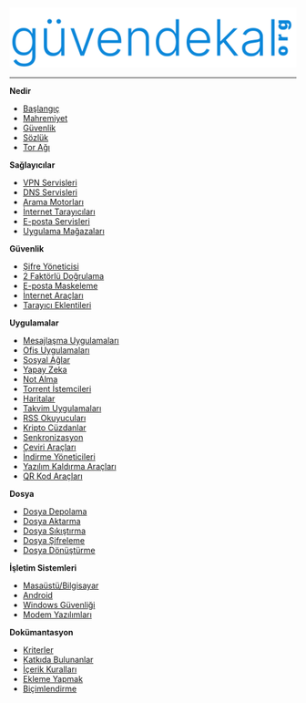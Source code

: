 [![Logo](images/logo.svg)](https://guvendekal.org/#/)

---

**Nedir**

- [<i class="fa-solid fa-house"></i> Başlangıç](README.md)
- [<i class="fas fa-eye-slash"></i> Mahremiyet](mahremiyet.md)
- [<i class="fa-solid fa-shield"></i> Güvenlik](guvenlik.md)
- [<i class="fa-solid fa-book"></i> Sözlük](sozluk.md)
- [<i class="fa-solid fa-diagram-project"></i> Tor Ağı](tor-agi.md)

**Sağlayıcılar**

- [<i class="fas fa-server"></i> VPN Servisleri](vpn.md)
- [<i class="fa-solid fa-network-wired"></i> DNS Servisleri](dns.md)
- [<i class="fas fa-search"></i> Arama Motorları](arama-motorlari.md)
- [<i class="fa-solid fa-globe"></i> İnternet Tarayıcıları](internet-tarayicilari.md)
- [<i class="fas fa-envelope"></i> E-posta Servisleri](posta-servisleri.md)
- [<i class="fa-solid fa-shop"></i> Uygulama Mağazaları](uygulama-magazalari.md)

**Güvenlik**

- [<i class="fas fa-key"></i> Şifre Yöneticisi](sifre-yoneticileri.md)
- [<i class="fa-solid fa-lock"></i> 2 Faktörlü Doğrulama](2-faktorlu-dogrulama.md)
- [<i class="fa-solid fa-reply-all"></i> E-posta Maskeleme](posta-maskeleme.md)
- [<i class="fa-solid fa-wrench"></i> İnternet Araçları](internet-araclari.md)
- [<i class="fa-solid fa-plus"></i> Tarayıcı Eklentileri](tarayici-eklentileri.md)

**Uygulamalar**

* [<i class="fa-solid fa-paper-plane"></i> Mesajlaşma Uygulamaları](mesajlasma-uygulamalari.md)
* [<i class="fa-solid fa-print"></i> Ofis Uygulamaları](ofis-uygulamalari.md)
* [<i class="fas fa-users"></i> Sosyal Ağlar](sosyal-aglar.md)
* [<i class="fa-solid fa-brain"></i> Yapay Zeka](yapay-zeka.md)
* [<i class="fa-solid fa-clipboard"></i> Not Alma](not-alma.md)
* [<i class="fas fa-download"></i> Torrent İstemcileri](torrent-istemcileri.md)
* [<i class="fa-solid fa-location-dot"></i> Haritalar](haritalar.md)
* [<i class="fas fa-calendar-alt"></i> Takvim Uygulamaları](takvim-uygulamalari.md)
* [<i class="fas fa-rss"></i> RSS Okuyucuları](rss-istemcileri.md)
* [<i class="fas fa-wallet"></i> Kripto Cüzdanlar](kripto-cuzdanlari.md)
* [<i class="fa-solid fa-rotate"></i> Senkronizasyon](senkronizasyon.md)
* [<i class="fa-solid fa-language"></i> Çeviri Araçları](ceviri-araclari.md)
* [<i class="fa-solid fa-download"></i> İndirme Yöneticileri](indirme-yoneticileri.md)
* [<i class="fa-solid fa-trash-can"></i> Yazılım Kaldırma Araçları](yazilim-kaldirma-araclari.md)
* [<i class="fa-solid fa-link"></i> QR Kod Araçları](qr-kod-araclari.md)

**Dosya**

- [<i class="fa-solid fa-file"></i> Dosya Depolama](dosya-depolama.md)
- [<i class="fas fa-file-upload"></i> Dosya Aktarma](dosya-aktarma.md)
- [<i class="fas fa-file-archive"></i> Dosya Sıkıştırma](dosya-sikistirma.md)
- [<i class="fa-solid fa-file-signature"></i> Dosya Şifreleme](dosya-sifreleme.md)
- [<i class="fa-solid fa-file-export"></i> Dosya Dönüştürme](dosya-donusturme.md)

**İşletim Sistemleri**

- [<i class="fa-brands fa-linux"></i> Masaüstü/Bilgisayar](masaustu-bilgisayar.md)
- [<i class="fa-brands fa-android"></i> Android](android.md)
- [<i class="fa-brands fa-windows"></i> Windows Güvenliği](windows-guvenligi.md)
- [<i class="fa-solid fa-wifi"></i> Modem Yazılımları](modem-yazilimlari.md)

**Dokümantasyon**

- [<i class="fa-solid fa-check"></i> Kriterler](kriterler.md)
- [<i class="fas fa-user"></i> Katkıda Bulunanlar](katkida-bulunanlar.md)
- [<i class="fas fa-file-alt"></i> İçerik Kuralları](icerik-kurallari.md)
- [<i class="fas fa-pencil-alt"></i> Ekleme Yapmak](ekleme.md)
- [<i class="fas fa-text-width"></i> Biçimlendirme](bicimlendirme.md)
